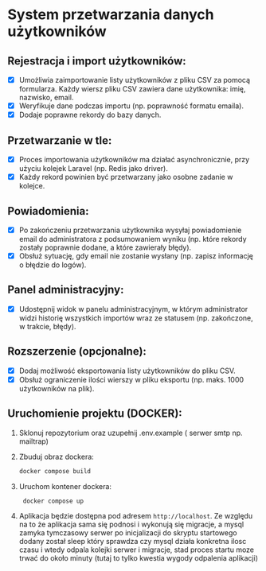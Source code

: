 # System przetwarzania danych użytkowników

## Rejestracja i import użytkowników:
- [x] Umożliwia zaimportowanie listy użytkowników z pliku CSV za pomocą formularza. Każdy wiersz pliku CSV zawiera dane użytkownika: imię, nazwisko, email.
- [x] Weryfikuje dane podczas importu (np. poprawność formatu emaila).
- [x] Dodaje poprawne rekordy do bazy danych.

## Przetwarzanie w tle:
- [x] Proces importowania użytkowników ma działać asynchronicznie, przy użyciu kolejek Laravel (np. Redis jako driver).
- [x] Każdy rekord powinien być przetwarzany jako osobne zadanie w kolejce.

## Powiadomienia:
- [x] Po zakończeniu przetwarzania użytkownika wysyłaj powiadomienie email do administratora z podsumowaniem wyniku (np. które rekordy zostały poprawnie dodane, a które zawierały błędy).
- [x] Obsłuż sytuację, gdy email nie zostanie wysłany (np. zapisz informację o błędzie do logów).

## Panel administracyjny:
- [x] Udostępnij widok w panelu administracyjnym, w którym administrator widzi historię wszystkich importów wraz ze statusem (np. zakończone, w trakcie, błędy).

## Rozszerzenie (opcjonalne):
- [x] Dodaj możliwość eksportowania listy użytkowników do pliku CSV.
- [x] Obsłuż ograniczenie ilości wierszy w pliku eksportu (np. maks. 1000 użytkowników na plik).

## Uruchomienie projektu (DOCKER):

1. Sklonuj repozytorium oraz uzupełnij .env.example ( serwer smtp np. mailtrap)
2. Zbuduj obraz dockera:
   ```bash
   docker compose build
   ```
3. Uruchom kontener dockera:
   ```bash
    docker compose up
    ```

4. Aplikacja będzie dostępna pod adresem `http://localhost`. Ze względu na to że aplikacja sama się podnosi i wykonują się migracje, a mysql zamyka tymczasowy serwer po inicjalizacji do skryptu startowego dodany został sleep który sprawdza czy mysql działa konkretna ilosc czasu i wtedy odpala kolejki serwer i migracje, stad proces startu moze trwać do około minuty (tutaj to tylko kwestia wygody odpalenia aplikacji)
